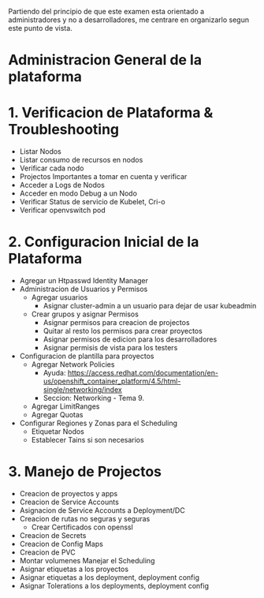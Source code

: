 Partiendo del principio de que este examen esta orientado a administradores y no a desarrolladores, me centrare en organizarlo segun este punto de vista.

# Administracion General de la plataforma
# 1. Verificacion de Plataforma & Troubleshooting
- Listar Nodos
- Listar consumo de recursos en nodos
- Verificar cada nodo
- Projectos Importantes a tomar en cuenta y verificar
- Acceder a Logs de Nodos
- Acceder en modo Debug a un Nodo
- Verificar Status de servicio de Kubelet, Cri-o
- Verificar openvswitch pod

# 2. Configuracion Inicial de la Plataforma
- Agregar un Htpasswd Identity Manager
- Administracion de Usuarios y Permisos
	- Agregar usuarios
		- Asignar cluster-admin a un usuario para dejar de usar kubeadmin
	- Crear grupos y asignar Permisos
		- Asignar permisos para creacion de projectos
		- Quitar al resto los permisos para crear proyectos
		- Asignar permisos de edicion para los desarrolladores
		- Asignar permisis de vista para los testers
- Configuracion de plantilla para proyectos
	- Agregar Network Policies
		- Ayuda: https://access.redhat.com/documentation/en-us/openshift_container_platform/4.5/html-single/networking/index
		- Seccion: Networking - Tema 9.
	- Agregar LimitRanges
	- Agregar Quotas
- Configurar Regiones y Zonas para el Scheduling
	- Etiquetar Nodos
	- Establecer Tains si son necesarios

# 3. Manejo de Projectos
- Creacion de proyectos y apps
- Creacion de Service Accounts
- Asignacion de Service Accounts a Deployment/DC
- Creacion de rutas no seguras y seguras
	- Crear Certificados con openssl
- Creacion de Secrets
- Creacion de Config Maps
- Creacion de PVC
- Montar volumenes
Manejar el Scheduling
- Asignar etiquetas a los proyectos
- Asignar etiquetas a los deployment, deployment config
- Asignar Tolerations a los deployments, deployment config
